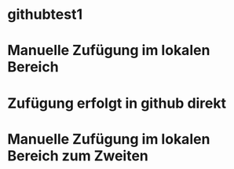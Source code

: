 # githubtest1
# Manuelle Zufügung im lokalen Bereich

# Zufügung erfolgt in github direkt

# Manuelle Zufügung im lokalen Bereich zum Zweiten
